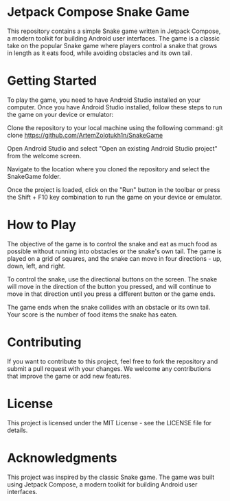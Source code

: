 # Jetpack Compose Snake Game
This repository contains a simple Snake game written in Jetpack Compose, a modern toolkit for building Android user interfaces. The game is a classic take on the popular Snake game where players control a snake that grows in length as it eats food, while avoiding obstacles and its own tail.

# Getting Started
To play the game, you need to have Android Studio installed on your computer. Once you have Android Studio installed, follow these steps to run the game on your device or emulator:

Clone the repository to your local machine using the following command:
git clone https://github.com/ArtemZolotukh1n/SnakeGame

Open Android Studio and select "Open an existing Android Studio project" from the welcome screen.

Navigate to the location where you cloned the repository and select the SnakeGame folder.

Once the project is loaded, click on the "Run" button in the toolbar or press the Shift + F10 key combination to run the game on your device or emulator.

# How to Play
The objective of the game is to control the snake and eat as much food as possible without running into obstacles or the snake's own tail. The game is played on a grid of squares, and the snake can move in four directions - up, down, left, and right.

To control the snake, use the directional buttons on the screen. The snake will move in the direction of the button you pressed, and will continue to move in that direction until you press a different button or the game ends.

The game ends when the snake collides with an obstacle or its own tail. Your score is the number of food items the snake has eaten.

# Contributing
If you want to contribute to this project, feel free to fork the repository and submit a pull request with your changes. We welcome any contributions that improve the game or add new features.

# License
This project is licensed under the MIT License - see the LICENSE file for details.

# Acknowledgments
This project was inspired by the classic Snake game.
The game was built using Jetpack Compose, a modern toolkit for building Android user interfaces.
